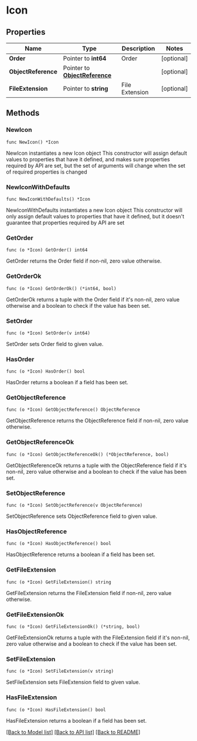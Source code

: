 # Icon

## Properties

Name | Type | Description | Notes
------------ | ------------- | ------------- | -------------
**Order** | Pointer to **int64** | Order | [optional] 
**ObjectReference** | Pointer to [**ObjectReference**](ObjectReference.md) |  | [optional] 
**FileExtension** | Pointer to **string** | File Extension | [optional] 

## Methods

### NewIcon

`func NewIcon() *Icon`

NewIcon instantiates a new Icon object
This constructor will assign default values to properties that have it defined,
and makes sure properties required by API are set, but the set of arguments
will change when the set of required properties is changed

### NewIconWithDefaults

`func NewIconWithDefaults() *Icon`

NewIconWithDefaults instantiates a new Icon object
This constructor will only assign default values to properties that have it defined,
but it doesn't guarantee that properties required by API are set

### GetOrder

`func (o *Icon) GetOrder() int64`

GetOrder returns the Order field if non-nil, zero value otherwise.

### GetOrderOk

`func (o *Icon) GetOrderOk() (*int64, bool)`

GetOrderOk returns a tuple with the Order field if it's non-nil, zero value otherwise
and a boolean to check if the value has been set.

### SetOrder

`func (o *Icon) SetOrder(v int64)`

SetOrder sets Order field to given value.

### HasOrder

`func (o *Icon) HasOrder() bool`

HasOrder returns a boolean if a field has been set.

### GetObjectReference

`func (o *Icon) GetObjectReference() ObjectReference`

GetObjectReference returns the ObjectReference field if non-nil, zero value otherwise.

### GetObjectReferenceOk

`func (o *Icon) GetObjectReferenceOk() (*ObjectReference, bool)`

GetObjectReferenceOk returns a tuple with the ObjectReference field if it's non-nil, zero value otherwise
and a boolean to check if the value has been set.

### SetObjectReference

`func (o *Icon) SetObjectReference(v ObjectReference)`

SetObjectReference sets ObjectReference field to given value.

### HasObjectReference

`func (o *Icon) HasObjectReference() bool`

HasObjectReference returns a boolean if a field has been set.

### GetFileExtension

`func (o *Icon) GetFileExtension() string`

GetFileExtension returns the FileExtension field if non-nil, zero value otherwise.

### GetFileExtensionOk

`func (o *Icon) GetFileExtensionOk() (*string, bool)`

GetFileExtensionOk returns a tuple with the FileExtension field if it's non-nil, zero value otherwise
and a boolean to check if the value has been set.

### SetFileExtension

`func (o *Icon) SetFileExtension(v string)`

SetFileExtension sets FileExtension field to given value.

### HasFileExtension

`func (o *Icon) HasFileExtension() bool`

HasFileExtension returns a boolean if a field has been set.


[[Back to Model list]](../README.md#documentation-for-models) [[Back to API list]](../README.md#documentation-for-api-endpoints) [[Back to README]](../README.md)


